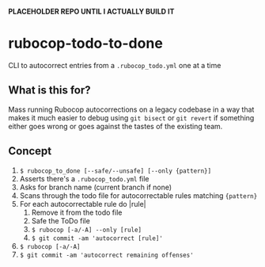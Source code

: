 **PLACEHOLDER REPO UNTIL I ACTUALLY BUILD IT**

# rubocop-todo-to-done
CLI to autocorrect entries from a `.rubocop_todo.yml` one at a time

## What is this for?

Mass running Rubocop autocorrections on a legacy codebase in a way that makes it
much easier to debug using `git bisect` or `git revert` if something either goes wrong
or goes against the tastes of the existing team.

## Concept

1. `$ rubocop_to_done [--safe/--unsafe] [--only {pattern}]`
2. Asserts there's a `.rubocop_todo.yml` file
3. Asks for branch name (current branch if none)
5. Scans through the todo file for autocorrectable rules matching `{pattern}`
6. For each autocorrectable rule do |rule|
    1. Remove it from the todo file
    2. Safe the ToDo file
    3. `$ rubocop [-a/-A] --only [rule]`
    4. `$ git commit -am 'autocorrect [rule]'`
7. `$ rubocop [-a/-A]`
8. `$ git commit -am 'autocorrect remaining offenses'`
